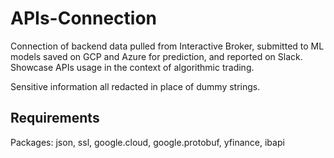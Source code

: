 # APIs-Connection
Connection of backend data pulled from Interactive Broker, submitted to ML models saved on GCP and Azure for prediction, and reported on Slack. Showcase APIs usage in the context of algorithmic trading.

Sensitive information all redacted in place of dummy strings.

## Requirements
Packages: json, ssl, google.cloud, google.protobuf, yfinance, ibapi
